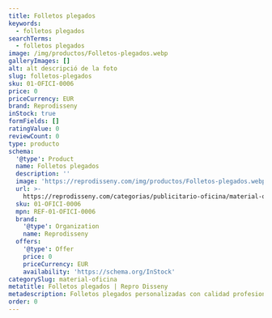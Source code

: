 ```yaml
---
title: Folletos plegados
keywords:
  - folletos plegados
searchTerms:
  - folletos plegados
image: /img/productos/Folletos-plegados.webp
galleryImages: []
alt: alt descripció de la foto
slug: folletos-plegados
sku: 01-OFICI-0006
price: 0
priceCurrency: EUR
brand: Reprodisseny
inStock: true
formFields: []
ratingValue: 0
reviewCount: 0
type: producto
schema:
  '@type': Product
  name: Folletos plegados
  description: ''
  image: 'https://reprodisseny.com/img/productos/Folletos-plegados.webp'
  url: >-
    https://reprodisseny.com/categorias/publicitario-oficina/material-oficina/folletos-plegados
  sku: 01-OFICI-0006
  mpn: REF-01-OFICI-0006
  brand:
    '@type': Organization
    name: Reprodisseny
  offers:
    '@type': Offer
    price: 0
    priceCurrency: EUR
    availability: 'https://schema.org/InStock'
categorySlug: material-oficina
metatitle: Folletos plegados | Repro Disseny
metadescription: Folletos plegados personalizadas con calidad profesional en Cataluña.
order: 0
---
```


